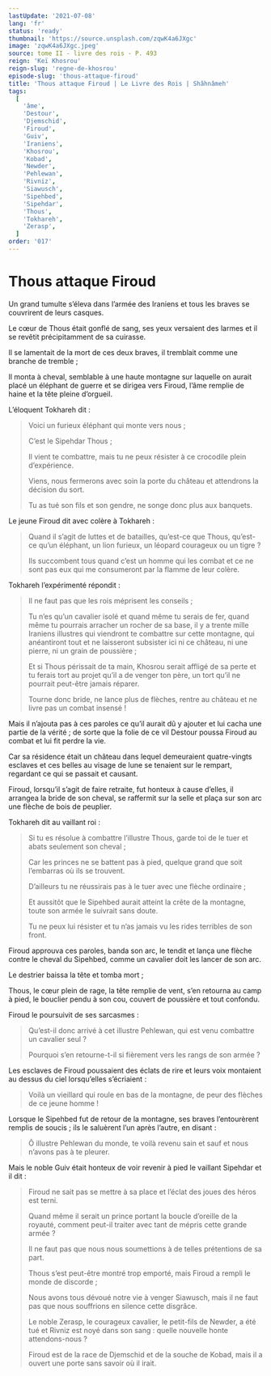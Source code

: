 ```yaml
---
lastUpdate: '2021-07-08'
lang: 'fr'
status: 'ready'
thumbnail: 'https://source.unsplash.com/zqwK4a6JXgc'
image: 'zqwK4a6JXgc.jpeg'
source: tome II - livre des rois - P. 493
reign: 'Keï Khosrou'
reign-slug: 'regne-de-khosrou'
episode-slug: 'thous-attaque-firoud'
title: 'Thous attaque Firoud | Le Livre des Rois | Shâhnâmeh'
tags:
  [
    'âme',
    'Destour',
    'Djemschid',
    'Firoud',
    'Guiv',
    'Iraniens',
    'Khosrou',
    'Kobad',
    'Newder',
    'Pehlewan',
    'Rivniz',
    'Siawusch',
    'Sipehbed',
    'Sipehdar',
    'Thous',
    'Tokhareh',
    'Zerasp',
  ]
order: '017'
---
```


<!-- LTeX: language=fr -->

# Thous attaque Firoud

Un grand tumulte s’éleva dans l’armée des Iraniens et tous les braves se couvrirent de leurs casques.

Le cœur de Thous était gonflé de sang, ses yeux versaient des larmes et il se revêtit précipitamment de sa cuirasse.

Il se lamentait de la mort de ces deux braves, il tremblait comme une branche de tremble ;

Il monta à cheval, semblable à une haute montagne sur laquelle on aurait placé un éléphant de guerre et se dirigea vers Firoud, l’âme remplie de haine et la tête pleine d’orgueil.

L’éloquent Tokhareh dit :

> Voici un furieux éléphant qui monte vers nous ;
>
> C’est le Sipehdar Thous ;
>
> Il vient te combattre, mais tu ne peux résister à ce crocodile plein d’expérience.
>
> Viens, nous fermerons avec soin la porte du château et attendrons la décision du sort.
>
> Tu as tué son fils et son gendre, ne songe donc plus aux banquets.

Le jeune Firoud dit avec colère à Tokhareh :

> Quand il s’agit de luttes et de batailles, qu’est-ce que Thous, qu’est-ce qu’un éléphant, un lion furieux, un léopard courageux ou un tigre ?
>
> Ils succombent tous quand c’est un homme qui les combat et ce ne sont pas eux qui me consumeront par la flamme de leur colère.

Tokhareh l’expérimenté répondit :

> Il ne faut pas que les rois méprisent les conseils ;
>
> Tu n’es qu’un cavalier isolé et quand même tu serais de fer, quand même tu pourrais arracher un rocher de sa base, il y a trente mille Iraniens illustres qui viendront te combattre sur cette montagne, qui anéantiront tout et ne laisseront subsister ici ni ce château, ni une pierre, ni un grain de poussière ;
>
> Et si Thous périssait de ta main, Khosrou serait affligé de sa perte et tu ferais tort au projet qu’il a de venger ton père, un tort qu’il ne pourrait peut-être jamais réparer.
>
> Tourne donc bride, ne lance plus de flèches, rentre au château et ne livre pas un combat insensé !

Mais il n’ajouta pas à ces paroles ce qu’il aurait dû y ajouter et lui cacha une partie de la vérité ; de sorte que la folie de ce vil Destour poussa Firoud au combat et lui fit perdre la vie.

Car sa résidence était un château dans lequel demeuraient quatre-vingts esclaves et ces belles au visage de lune se tenaient sur le rempart, regardant ce qui se passait et causant.

Firoud, lorsqu’il s’agit de faire retraite, fut honteux à cause d’elles, il arrangea la bride de son cheval, se raffermit sur la selle et plaça sur son arc une flèche de bois de peuplier.

Tokhareh dit au vaillant roi :

> Si tu es résolue à combattre l’illustre Thous, garde toi de le tuer et abats seulement son cheval ;
>
> Car les princes ne se battent pas à pied, quelque grand que soit l’embarras où ils se trouvent.
>
> D’ailleurs tu ne réussirais pas à le tuer avec une flèche ordinaire ;
>
> Et aussitôt que le Sipehbed aurait atteint la crête de la montagne, toute son armée le suivrait sans doute.
>
> Tu ne peux lui résister et tu n’as jamais vu les rides terribles de son front.

Firoud approuva ces paroles, banda son arc, le tendit et lança une flèche contre le cheval du Sipehbed, comme un cavalier doit les lancer de son arc.

Le destrier baissa la tête et tomba mort ;

Thous, le cœur plein de rage, la tête remplie de vent, s’en retourna au camp à pied, le bouclier pendu à son cou, couvert de poussière et tout confondu.

Firoud le poursuivit de ses sarcasmes :

> Qu’est-il donc arrivé à cet illustre Pehlewan, qui est venu combattre un cavalier seul ?
>
> Pourquoi s’en retourne-t-il si fièrement vers les rangs de son armée ?

Les esclaves de Firoud poussaient des éclats de rire et leurs voix montaient au dessus du ciel lorsqu’elles s’écriaient :

> Voilà un vieillard qui roule en bas de la montagne, de peur des flèches de ce jeune homme !

Lorsque le Sipehbed fut de retour de la montagne, ses braves l’entourèrent remplis de soucis ; ils le saluèrent l’un après l’autre, en disant :

> Ô illustre Pehlewan du monde, te voilà revenu sain et sauf et nous n’avons pas à te pleurer.

Mais le noble Guiv était honteux de voir revenir à pied le vaillant Sipehdar et il dit :

> Firoud ne sait pas se mettre à sa place et l’éclat des joues des héros est terni.
>
> Quand même il serait un prince portant la boucle d’oreille de la royauté, comment peut-il traiter avec tant de mépris cette grande armée ?
>
> Il ne faut pas que nous nous soumettions à de telles prétentions de sa part.
>
> Thous s’est peut-être montré trop emporté, mais Firoud a rempli le monde de discorde ;
>
> Nous avons tous dévoué notre vie à venger Siawusch, mais il ne faut pas que nous souffrions en silence cette disgrâce.
>
> Le noble Zerasp, le courageux cavalier, le petit-fils de Newder, a été tué et Rivniz est noyé dans son sang : quelle nouvelle honte attendons-nous ?
>
> Firoud est de la race de Djemschid et de la souche de Kobad, mais il a ouvert une porte sans savoir où il irait.
